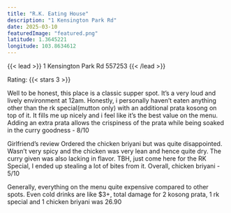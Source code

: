 ```yaml
---
title: "R.K. Eating House"
description: "1 Kensington Park Rd"
date: 2025-03-10
featuredImage: "featured.png"
latitude: 1.3645221
longitude: 103.8634612
---
```


{{< lead >}}
1 Kensington Park Rd 557253
{{< /lead >}}

Rating: {{< stars 3 >}}

Well to be honest, this place is a classic supper spot. It’s a very loud and lively environment at 12am. Honestly, i personally haven’t eaten anything other than the rk special(mutton only) with an additional prata kosong on top of it. It fills me up nicely and i feel like it’s the best value on the menu. Adding an extra prata allows the crispiness of the prata while being soaked in the curry goodness - 8/10

Girlfriend’s review
Ordered the chicken briyani but was quite disappointed. Wasn’t very spicy and the chicken was very lean and hence quite dry. The curry given was also lacking in flavor. TBH, just come here for the RK Special, I ended up stealing a lot of bites from it. Overall, chicken briyani - 5/10

Generally, everything on the menu quite expensive compared to other spots. Even cold drinks are like $3+, total damage for 2 kosong prata, 1 rk special and 1 chicken briyani was 26.90